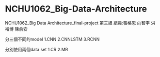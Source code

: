 # NCHU1062_Big-Data-Architecture
NCHU1062_Big Data Architecture_final-project
第三組
組員:張格恩 向智宇 洪裕博 陳俞安

分三個不同的model
1.CNN
2.CNNLSTM
3.RCNN

分別使用兩個data set
1.CR
2.MR
